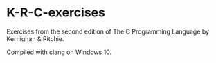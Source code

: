 # K-R-C-exercises
Exercises from the second edition of The C Programming Language by Kernighan &amp; Ritchie.

Compiled with clang on Windows 10.
